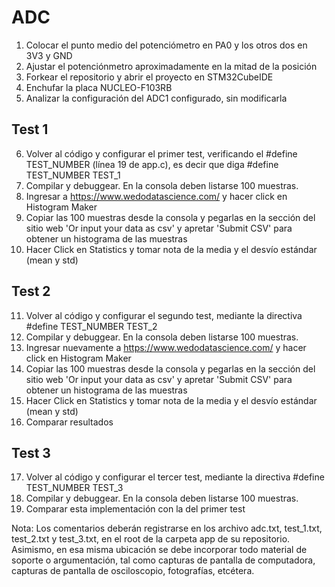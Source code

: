 # ADC


1) Colocar el punto medio del potenciómetro en PA0 y los otros dos en 3V3 y GND
2) Ajustar el potenciónmetro aproximadamente en la mitad de la posición
3) Forkear el repositorio y abrir el proyecto en STM32CubeIDE
4) Enchufar la placa NUCLEO-F103RB
5) Analizar la configuración del ADC1 configurado, sin modificarla


## Test 1
6) Volver al código y configurar el primer test, verificando el #define TEST_NUMBER (línea 19 de app.c), es decir que diga #define TEST_NUMBER TEST_1
7) Compilar y debuggear. En la consola deben listarse 100 muestras.
8) Ingresar a https://www.wedodatascience.com/ y hacer click en Histogram Maker
9) Copiar las 100 muestras desde la consola y pegarlas en la sección del sitio web 'Or input your data as csv' y apretar 'Submit CSV' para obtener un histograma de las muestras
10) Hacer Click en Statistics y tomar nota de la media y el desvío estándar (mean y std)


## Test 2
11) Volver al código y configurar el segundo test, mediante la directiva #define TEST_NUMBER TEST_2
12) Compilar y debuggear. En la consola deben listarse 100 muestras.
13) Ingresar nuevamente a https://www.wedodatascience.com/ y hacer click en Histogram Maker
14) Copiar las 100 muestras desde la consola y pegarlas en la sección del sitio web 'Or input your data as csv' y apretar 'Submit CSV' para obtener un histograma de las muestras
15) Hacer Click en Statistics y tomar nota de la media y el desvío estándar (mean y std)
16) Comparar resultados


## Test 3
17) Volver al código y configurar el tercer test, mediante la directiva #define TEST_NUMBER TEST_3
18) Compilar y debuggear. En la consola deben listarse 100 muestras.
19) Comparar esta implementación con la del primer test

Nota: Los comentarios deberán registrarse en los archivo adc.txt, test_1.txt, test_2.txt y test_3.txt, en el root de la carpeta app de su repositorio. Asimismo, en esa misma ubicación se debe incorporar todo material de soporte o argumentación, tal como capturas de pantalla de computadora, capturas de pantalla de osciloscopio, fotografías, etcétera.
